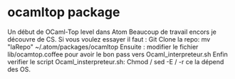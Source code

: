 # ocamltop package

Un début de OCaml-Top level dans Atom Beaucoup de travail encors je découvre de CS.
Si vous voulez essayer il faut :
Git Clone la repo:
mv "laRepo" ~/.atom/packages/ocamltop
Ensuite : modifier le fichier lib/ocamtop.coffee pour avoir le bon pass vers Ocaml_interpreteur.sh
Enfin verifier le script Ocaml_insterpreteur.sh:
Chmod / sed -E / -r ce la dépend des OS.
